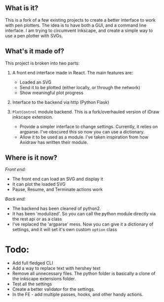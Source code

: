What is it?
-------

This is a fork of a few existing projects to create a better interface to work with pen plotters. The idea is to have both a GUI, and a command line interface. I am trying to circumvent Inkscape, and create a simple way to use a pen plotter with SVGs.

What's it made of?
--------

This project is broken into two parts:

1. A front end interface made in React. The main features are:
    - Loaded an SVG
    - Send it to be plotted (either locally, or through the network)
    - Show meaningful plot progress

2. Interface to the backend via http (Python Flask)    

3. `PlotControl` module backend. This is a fork/overhauled version of iDraw inkscape extension.
    - Provide a simpler interface to change settings. Currently, it relies on argparse. I've obscured this so now you can use a dictionary.
    - Allow it to be used as a module. I've taken inspiration from how Axidraw has written their module.  
    

Where is it now?
------

*Front end:*

- The front end can load an SVG and display it
- It can plot the loaded SVG
- Pause, Resume, and Terminate actions work

*Back end:*

- The backend has been cleaned of python2. 
- It has been 'modulized'. So you can call the python module directly via the rest api or as a class
- I've replaced the 'argparse' mess. Now you can give it a dictionary of settings, and it will set it's own custom `option` class


Todo:
=======
- Add full fledged CLI
- Add a way to replace text with hershey text
- Remove all unnecessary files. The python folder is basically a clone of the inkscape extensions folder. 
- Test all the settings
- Create a better validator for the settings.
- In the FE - add multiple passes, hooks, and other handy actions.


